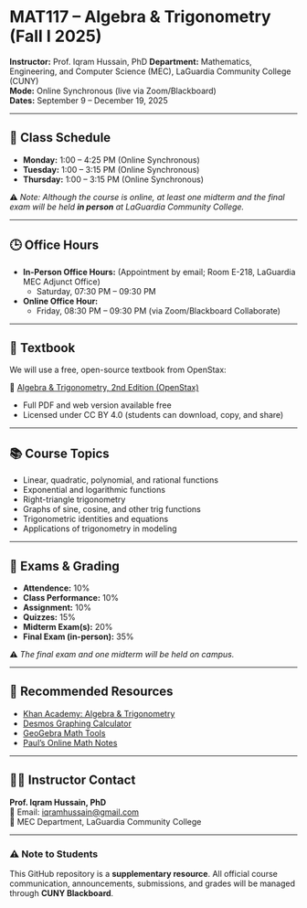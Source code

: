 # MAT117 – Algebra & Trigonometry (Fall I 2025)

**Instructor:** Prof. Iqram Hussain, PhD 
**Department:** Mathematics, Engineering, and Computer Science (MEC), LaGuardia Community College (CUNY)  
**Mode:** Online Synchronous (live via Zoom/Blackboard)  
**Dates:** September 9 – December 19, 2025  

---

## 📅 Class Schedule
- **Monday:** 1:00 – 4:25 PM (Online Synchronous)  
- **Tuesday:** 1:00 – 3:15 PM (Online Synchronous)  
- **Thursday:** 1:00 – 3:15 PM (Online Synchronous)  

⚠️ *Note: Although the course is online, at least one midterm and the final exam will be held **in person** at LaGuardia Community College.*  

---

## 🕒 Office Hours
- **In-Person Office Hours:** (Appointment by email; Room E-218, LaGuardia MEC Adjunct Office)  
  - Saturday, 07:30 PM – 09:30 PM   
- **Online Office Hour:**  
  - Friday, 08:30 PM – 09:30 PM (via Zoom/Blackboard Collaborate)  

---

## 📘 Textbook
We will use a free, open-source textbook from OpenStax:  

📖 [Algebra & Trigonometry, 2nd Edition (OpenStax)](https://openstax.org/details/books/algebra-and-trigonometry-2e)  
- Full PDF and web version available free  
- Licensed under CC BY 4.0 (students can download, copy, and share)  

---

## 📚 Course Topics
- Linear, quadratic, polynomial, and rational functions  
- Exponential and logarithmic functions  
- Right-triangle trigonometry  
- Graphs of sine, cosine, and other trig functions  
- Trigonometric identities and equations  
- Applications of trigonometry in modeling  

---

## 📝 Exams & Grading
- **Attendence:** 10%
- **Class Performance:** 10%
- **Assignment:** 10%
- **Quizzes:** 15%  
- **Midterm Exam(s):** 20%  
- **Final Exam (in-person):** 35%  


⚠️ *The final exam and one midterm will be held on campus.*  

---

## 🔗 Recommended Resources
- [Khan Academy: Algebra & Trigonometry](https://www.khanacademy.org/math)  
- [Desmos Graphing Calculator](https://www.desmos.com/calculator)  
- [GeoGebra Math Tools](https://www.geogebra.org/)  
- [Paul’s Online Math Notes](http://tutorial.math.lamar.edu/)  

---

## 👨‍🏫 Instructor Contact
**Prof. Iqram Hussain, PhD**  
📧 Email: [iqramhussain@gmail.com](mailto:iqramhussain@gmail.com)  
💼 MEC Department, LaGuardia Community College  

---

### ⚠️ Note to Students
This GitHub repository is a **supplementary resource**. All official course communication, announcements, submissions, and grades will be managed through **CUNY Blackboard**.  

